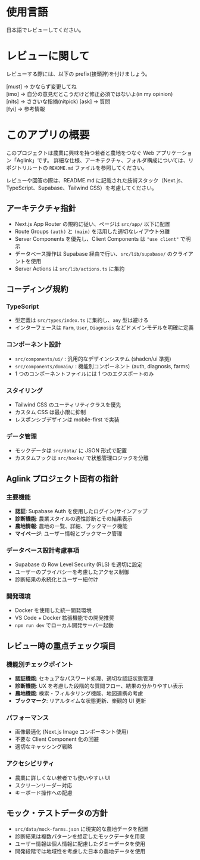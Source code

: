 # 使用言語

日本語でレビューしてください。

# レビューに関して

レビューする際には、以下の prefix(接頭辞)を付けましょう。

[must] → かならず変更してね  
[imo] → 自分の意見だとこうだけど修正必須ではないよ(in my opinion)  
[nits] → ささいな指摘(nitpick)
[ask] → 質問  
[fyi] → 参考情報

# このアプリの概要

このプロジェクトは農業に興味を持つ若者と農地をつなぐ Web アプリケーション「Aglink」です。
詳細な仕様、アーキテクチャ、フォルダ構成については、リポジトリルートの `README.md` ファイルを参照してください。

レビューや回答の際は、README.md に記載された技術スタック（Next.js、TypeScript、Supabase、Tailwind CSS）を考慮してください。

## アーキテクチャ指針

- Next.js App Router の規約に従い、ページは `src/app/` 以下に配置
- Route Groups `(auth)` と `(main)` を活用した適切なレイアウト分離
- Server Components を優先し、Client Components は `"use client"` で明示
- データベース操作は Supabase 経由で行い、`src/lib/supabase/` のクライアントを使用
- Server Actions は `src/lib/actions.ts` に集約

## コーディング規約

### TypeScript

- 型定義は `src/types/index.ts` に集約し、`any` 型は避ける
- インターフェースは `Farm`, `User`, `Diagnosis` などドメインモデルを明確に定義

### コンポーネント設計

- `src/components/ui/` : 汎用的なデザインシステム (shadcn/ui 準拠)
- `src/components/domain/` : 機能別コンポーネント (auth, diagnosis, farms)
- 1 つのコンポーネントファイルには 1 つのエクスポートのみ

### スタイリング

- Tailwind CSS のユーティリティクラスを優先
- カスタム CSS は最小限に抑制
- レスポンシブデザインは mobile-first で実装

### データ管理

- モックデータは `src/data/` に JSON 形式で配置
- カスタムフックは `src/hooks/` で状態管理ロジックを分離

## Aglink プロジェクト固有の指針

### 主要機能

- **認証**: Supabase Auth を使用したログイン/サインアップ
- **診断機能**: 農業スタイルの適性診断とその結果表示
- **農地情報**: 農地の一覧、詳細、ブックマーク機能
- **マイページ**: ユーザー情報とブックマーク管理

### データベース設計考慮事項

- Supabase の Row Level Security (RLS) を適切に設定
- ユーザーのプライバシーを考慮したアクセス制御
- 診断結果の永続化とユーザー紐付け

### 開発環境

- Docker を使用した統一開発環境
- VS Code + Docker 拡張機能での開発推奨
- `npm run dev` でローカル開発サーバー起動

## レビュー時の重点チェック項目

### 機能別チェックポイント

- **認証機能**: セキュアなパスワード処理、適切な認証状態管理
- **診断機能**: UX を考慮した段階的な質問フロー、結果の分かりやすい表示
- **農地機能**: 検索・フィルタリング機能、地図連携の考慮
- **ブックマーク**: リアルタイムな状態更新、楽観的 UI 更新

### パフォーマンス

- 画像最適化 (Next.js Image コンポーネント使用)
- 不要な Client Component 化の回避
- 適切なキャッシング戦略

### アクセシビリティ

- 農業に詳しくない若者でも使いやすい UI
- スクリーンリーダー対応
- キーボード操作への配慮

## モック・テストデータの方針

- `src/data/mock-farms.json` に現実的な農地データを配置
- 診断結果は複数パターンを想定したモックデータを用意
- ユーザー情報は個人情報に配慮したダミーデータを使用
- 開発段階では地域性を考慮した日本の農地データを使用

